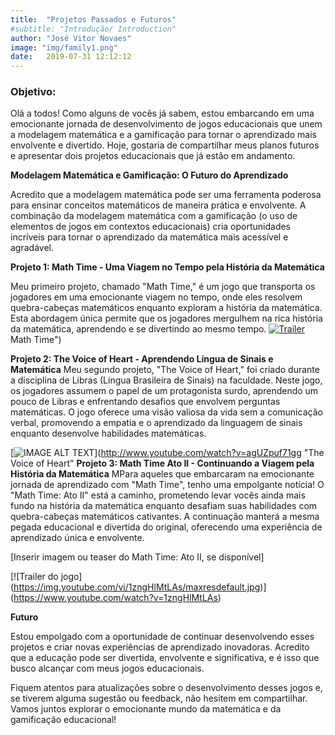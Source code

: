 ```yaml
---
title:  "Projetos Passados e Futuros"
#subtitle: "Introdução/ Introduction"
author: "José Vitor Novaes"
image: "img/family1.png"
date:   2019-07-31 12:12:12
---
```


### Objetivo:
Olá a todos! Como alguns de vocês já sabem, estou embarcando em uma emocionante jornada de desenvolvimento de jogos educacionais que unem a modelagem matemática e a gamificação para tornar o aprendizado mais envolvente e divertido. Hoje, gostaria de compartilhar meus planos futuros e apresentar dois projetos educacionais que já estão em andamento. 


**Modelagem Matemática e Gamificação: O Futuro do Aprendizado**


Acredito que a modelagem matemática pode ser uma ferramenta poderosa para ensinar conceitos matemáticos de maneira prática e envolvente. A combinação da modelagem matemática com a gamificação (o uso de elementos de jogos em contextos educacionais) cria oportunidades incríveis para tornar o aprendizado da matemática mais acessível e agradável.


**Projeto 1: Math Time - Uma Viagem no Tempo pela História da Matemática**

Meu primeiro projeto, chamado "Math Time," é um jogo que transporta os jogadores em uma emocionante viagem no tempo, onde eles resolvem quebra-cabeças matemáticos enquanto exploram a história da matemática. Esta abordagem única permite que os jogadores mergulhem na rica história da matemática, aprendendo e se divertindo ao mesmo tempo.
[![Trailer](http://img.youtube.com/vi/2JhryQQol2c/0.jpg)](https://www.youtube.com/watch?v=2JhryQQol2c)Math Time")


**Projeto 2: The Voice of Heart - Aprendendo Língua de Sinais e Matemática**
Meu segundo projeto, "The Voice of Heart," foi criado durante a disciplina de Libras (Língua Brasileira de Sinais) na faculdade. Neste jogo, os jogadores assumem o papel de um protagonista surdo, aprendendo um pouco de Libras e enfrentando desafios que envolvem perguntas matemáticas. O jogo oferece uma visão valiosa da vida sem a comunicação verbal, promovendo a empatia e o aprendizado da linguagem de sinais enquanto desenvolve habilidades matemáticas.


[![IMAGE ALT TEXT](http://img.youtube.com/vi/agUZpuf71gg/0.jpg)](http://www.youtube.com/watch?v=agUZpuf71gg "The Voice of Heart"
**Projeto 3: Math Time Ato II - Continuando a Viagem pela História da Matemática**
MPara aqueles que embarcaram na emocionante jornada de aprendizado com "Math Time", tenho uma empolgante notícia! O "Math Time: Ato II" está a caminho, prometendo levar vocês ainda mais fundo na história da matemática enquanto desafiam suas habilidades com quebra-cabeças matemáticos cativantes. A continuação manterá a mesma pegada educacional e divertida do original, oferecendo uma experiência de aprendizado única e envolvente.

[Inserir imagem ou teaser do Math Time: Ato II, se disponível]

[![Trailer do jogo]
(https://img.youtube.com/vi/1zngHlMtLAs/maxresdefault.jpg)]
(https://www.youtube.com/watch?v=1zngHlMtLAs)

**Futuro**


Estou empolgado com a oportunidade de continuar desenvolvendo esses projetos e criar novas experiências de aprendizado inovadoras. Acredito que a educação pode ser divertida, envolvente e significativa, e é isso que busco alcançar com meus jogos educacionais.

Fiquem atentos para atualizações sobre o desenvolvimento desses jogos e, se tiverem alguma sugestão ou feedback, não hesitem em compartilhar. Vamos juntos explorar o emocionante mundo da matemática e da gamificação educacional!





